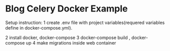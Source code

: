 # Blog Celery Docker Example
Setup instruction:
1 create .env file with project variables(requered variables define in docker-compose.yml).

2 install docker, docker-compose
3 docker-compose build , docker-compose up 
4 make migrations inside web container 
